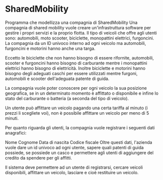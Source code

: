 # SharedMobility
Programma che modellizza una compagnia di SharedMobility
Una compagnia di shared mobility vuole creare un'infrastruttura software per gestire i propri servizi e la proprio flotta. Il tipo di veicoli che offre agli utenti sono: automobili, moto scooter, biciclette, monopattini elettrici, furgoncini. La compagnia da un ID univoco interno ad ogni veicolo ma automobili, furgoncini e motorini hanno anche una targa.

Eccetto le biciclette che non hanno bisogno di essere rifornite, automobili, scooter e furgoncini hanno bisogno di carburante mentre i monopattini elettrici hanno bisogno di elettricità. Inoltre biciclette e motorini hanno bisogno degli adeguati caschi per essere utilizzati mentre furgoni, automobili e scooter dell'adeguata patente di guida.

La compagnia vuole poter conoscere per ogni veicolo la sua posizione geografica, se in un determinato momento è affittato o disponibile e infine lo stato del carburante o batteria (a seconda del tipo di veicolo).

Un utente può affittare un veicolo pagando una certa tariffa al minuto (i prezzi li scegliete voi), non è possibile affittare un veicolo per meno di 5 minuti.

Per quanto riguarda gli utenti, la compagnia vuole registrare i seguenti dati anagrafici:

Nome
Cognome
Data di nascita
Codice fiscale
Oltre questi dati, l'azienda vuole dare un id univoco ad ogni utente, sapere quali patenti di guida possiede, se possiede un casco e permettere agli utenti di aggiungere del credito da spendere per gli affitti.

Il sistema deve permettere ad un utente di registrarsi, cercare veicoli disponibili, affittare un veicolo, lasciare e cioè restituire un veicolo.
